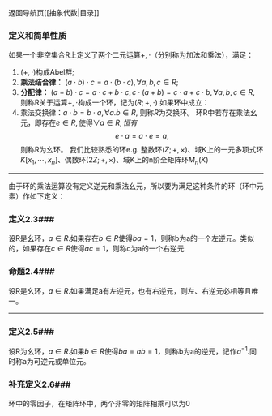 返回导航页[[抽象代数|目录]]
### **定义和简单性质** ###
如果一个非空集合R上定义了两个二元运算$+,\cdot$（分别称为加法和乘法），满足：
1. ($+,\cdot$)构成Abel群;
2. **乘法结合律：** $(a\cdot b)\cdot c=a\cdot(b\cdot c),\forall a,b,c\in R$;
3. **分配律：** $(a+b)\cdot c=a\cdot c+b\cdot c,c\cdot(a+b)=c\cdot a+c\cdot b,\forall a,b,c\in R,$
则称R关于运算$+,\cdot$构成一个环，记为$(R;+,\cdot)$
如果环中成立：
4. 乘法交换律：$a\cdot b=b\cdot a,\forall a.b\in R,$
则称*R*为交换环。
环R中若存在乘法幺元，即存在$e\in R,\text{使得}\forall a\in R,恒有$$$e\cdot a=a\cdot e=a,$$
则称R为幺环。
我们比较熟悉的环e.g. 整数环$(Z;+,×)$、域K上的一元多项式环$K[x_1,\cdots,x_n]$、偶数环$(2Z;+,×)、$域K上的n阶全矩阵环$M_n(K)$

---
由于环的乘法运算没有定义逆元和乘法幺元，所以要为满足这种条件的环（环中元素）作如下定义：

### **定义2.3**###
设R是幺环，$a\in R$.如果存在$b\in R\text{使得}ba=1$，则称b为a的一个左逆元。类似的，如果存在$c\in R$使得$ac=1$，则称c为a的一个右逆元

### **命题2.4**###
设R是幺环，$a \in R$.如果满足a有左逆元，也有右逆元，则左、右逆元必相等且唯一。

---

### **定义2.5**###
设R为幺环，$a\in R$.如果$b\in R$使得$ba=ab=1$，则称b为a的逆元，记作$a^{-1}$.同时称a为可逆元或单位元。

### **补充定义2.6**###
环中的零因子，在矩阵环中，两个非零的矩阵相乘可以为0
